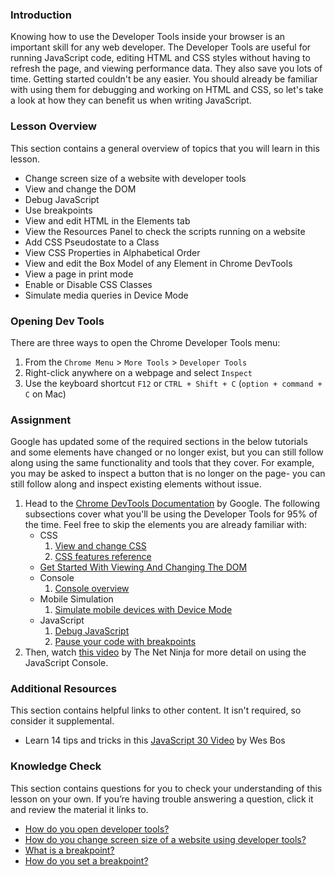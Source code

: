 ### Introduction

Knowing how to use the Developer Tools inside your browser is an important skill for any web developer. The Developer Tools are useful for running JavaScript code, editing HTML and CSS styles without having to refresh the page, and viewing performance data. They also save you lots of time. Getting started couldn't be any easier. You should already be familiar with using them for debugging and working on HTML and CSS, so let's take a look at how they can benefit us when writing JavaScript.

### Lesson Overview

This section contains a general overview of topics that you will learn in this lesson.

- Change screen size of a website with developer tools
- View and change the DOM
- Debug JavaScript
- Use breakpoints
- View and edit HTML in the Elements tab
- View the Resources Panel to check the scripts running on a website
- Add CSS Pseudostate to a Class
- View CSS Properties in Alphabetical Order
- View and edit the Box Model of any Element in Chrome DevTools
- View a page in print mode
- Enable or Disable CSS Classes
- Simulate media queries in Device Mode

### Opening Dev Tools

There are three ways to open the Chrome Developer Tools menu:

1. From the `Chrome Menu` > `More Tools` > `Developer Tools`
2. Right-click anywhere on a webpage and select `Inspect`
3. Use the keyboard shortcut `F12` or `CTRL + Shift + C` (`option + command + C` on Mac)

### Assignment

<div class="lesson-content__panel" markdown="1">

Google has updated some of the required sections in the below tutorials and some elements have changed or no longer exist, but you can still follow along using the same functionality and tools that they cover. For example, you may be asked to inspect a button that is no longer on the page- you can still follow along and inspect existing elements without issue.

1. Head to the [Chrome DevTools Documentation](https://developer.chrome.com/docs/devtools/) by Google. The following subsections cover what you'll be using the Developer Tools for 95% of the time.  Feel free to skip the elements you are already familiar with:
    - CSS
        1. [View and change CSS](https://developer.chrome.com/docs/devtools/css/)
        2. [CSS features reference](https://developer.chrome.com/docs/devtools/css/reference/)
    - [Get Started With Viewing And Changing The DOM](https://developer.chrome.com/docs/devtools/dom/)
    - Console
        1. [Console overview](https://developer.chrome.com/docs/devtools/console/)
    - Mobile Simulation
        1. [Simulate mobile devices with Device Mode](https://developer.chrome.com/docs/devtools/device-mode/)
    - JavaScript
        1. [Debug JavaScript](https://developer.chrome.com/docs/devtools/javascript/)
        2. [Pause your code with breakpoints](https://developer.chrome.com/docs/devtools/javascript/breakpoints/)
2. Then, watch [this video](https://www.youtube.com/watch?v=JzZFccCEgGA) by The Net Ninja for more detail on using the JavaScript Console.

</div>

### Additional Resources

 This section contains helpful links to other content. It isn't required, so consider it supplemental.

- Learn 14 tips and tricks in this [JavaScript 30 Video](https://www.youtube.com/watch?v=xkzDaKwinA8) by Wes Bos

### Knowledge Check

This section contains questions for you to check your understanding of this lesson on your own. If you’re having trouble answering a question, click it and review the material it links to.

- <a class="knowledge-check-link" href="#opening-dev-tools">How do you open developer tools? </a>
- <a class="knowledge-check-link" href="https://developer.chrome.com/docs/devtools/device-mode/">How do you change screen size of a website using developer tools?</a>
- <a class="knowledge-check-link" href="https://developer.chrome.com/docs/devtools/javascript/breakpoints/">What is a breakpoint?</a>
- <a class="knowledge-check-link" href="https://developer.chrome.com/docs/devtools/javascript/breakpoints/#loc">How do you set a breakpoint?</a>
